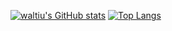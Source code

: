 <!-- ### Hi there 👋 -->

<!--
**zuoxiaobai/zuoxiaobai** is a ✨ _special_ ✨ repository because its `README.md` (this file) appears on your GitHub profile.

Here are some ideas to get you started:

- 🔭 I’m currently working on ...
- 🌱 I’m currently learning ...
- 👯 I’m looking to collaborate on ...
- 🤔 I’m looking for help with ...
- 💬 Ask me about ...
- 📫 How to reach me: ...
- 😄 Pronouns: ...
- ⚡ Fun fact: ...
-->


[![waltiu's GitHub stats](https://github-readme-stats.vercel.app/api?username=waltiu&count_private=true&show_icons=true)](https://github.com/waltiu) [![Top Langs](https://github-readme-stats.vercel.app/api/top-langs/?username=waltiu&layout=compact)](https://github.com/waltiu)


<!-- https://github.com/anuraghazra/github-readme -->

<!-- [![Top Langs](https://github-readme-stats.vercel.app/api/top-langs/?username=zuoxiaobai&layout=compact)](https://github.com/zuoxiaobai) -->

